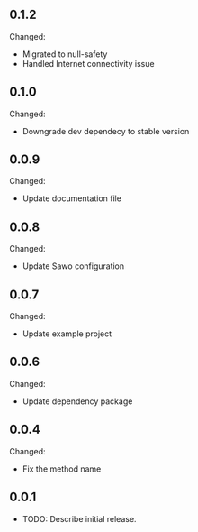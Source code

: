 ## 0.1.2

Changed:

- Migrated to null-safety
- Handled Internet connectivity issue

## 0.1.0

Changed:

- Downgrade dev dependecy to stable version

## 0.0.9

Changed:

- Update documentation file

## 0.0.8

Changed:

- Update Sawo configuration

## 0.0.7

Changed:

- Update example project

## 0.0.6

Changed:

- Update dependency package

## 0.0.4

Changed:

- Fix the method name

## 0.0.1

- TODO: Describe initial release.
